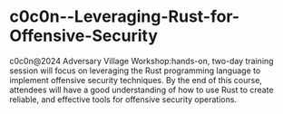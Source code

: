 # c0c0n--Leveraging-Rust-for-Offensive-Security
c0c0n@2024 Adversary Village Workshop:hands-on, two-day training session will focus on leveraging the Rust programming language to implement offensive security techniques. By the end of this course, attendees will have a good understanding of how to use Rust to create reliable, and effective tools for offensive security operations.
